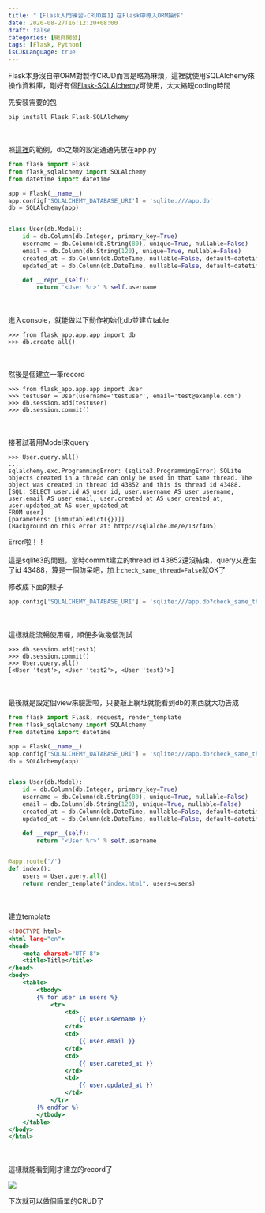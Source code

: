 ```yaml
---
title: "【Flask入門練習-CRUD篇1】在Flask中導入ORM操作"
date: 2020-08-27T16:12:20+08:00
draft: false
categories: [網頁開發]
tags: [Flask, Python]
isCJKLanguage: true
---
```

Flask本身沒自帶ORM對製作CRUD而言是略為麻煩，這裡就使用SQLAlchemy來操作資料庫，剛好有個[Flask-SQLAlchemy](https://flask-sqlalchemy.palletsprojects.com/en/2.x/)可使用，大大縮短coding時間
<!--more-->
先安裝需要的包
```
pip install Flask Flask-SQLAlchemy 
```
<br></br>
照[這裡](https://flask-sqlalchemy.palletsprojects.com/en/2.x/quickstart/#a-minimal-application)的範例，db之類的設定通通先放在app.py
```:app/app.py {linenos=table, linenostart=1}
from flask import Flask
from flask_sqlalchemy import SQLAlchemy
from datetime import datetime

app = Flask(__name__)
app.config['SQLALCHEMY_DATABASE_URI'] = 'sqlite:///app.db'
db = SQLAlchemy(app)


class User(db.Model):
    id = db.Column(db.Integer, primary_key=True)
    username = db.Column(db.String(80), unique=True, nullable=False)
    email = db.Column(db.String(120), unique=True, nullable=False)
    created_at = db.Column(db.DateTime, nullable=False, default=datetime.now)
    updated_at = db.Column(db.DateTime, nullable=False, default=datetime.now, onupdate=datetime.now)

    def __repr__(self):
        return '<User %r>' % self.username
```
<br></br>
進入console，就能做以下動作初始化db並建立table
```
>>> from flask_app.app.app import db
>>> db.create_all()
```
<br></br>
然後是個建立一筆record
```
>>> from flask_app.app.app import User
>>> testuser = User(username='testuser', email='test@example.com')
>>> db.session.add(testuser)
>>> db.session.commit()
```
<br></br>
接著試著用Model來query
```
>>> User.query.all()
...
sqlalchemy.exc.ProgrammingError: (sqlite3.ProgrammingError) SQLite objects created in a thread can only be used in that same thread. The object was created in thread id 43852 and this is thread id 43488.
[SQL: SELECT user.id AS user_id, user.username AS user_username, user.email AS user_email, user.created_at AS user_created_at, user.updated_at AS user_updated_at 
FROM user]
[parameters: [immutabledict({})]]
(Background on this error at: http://sqlalche.me/e/13/f405)
```
Error啦！！
<br></br>
這是sqlite3的問題，當時commit建立的thread id 43852還沒結束，query又產生了id 43488，算是一個防呆吧，加上`check_same_thread=False`就OK了
  
修改成下面的樣子
```:app/app.py {linenos=table, linenostart=6, hl_lines=[1]}
app.config['SQLALCHEMY_DATABASE_URI'] = 'sqlite:///app.db?check_same_thread=False'
```
<br></br>
這樣就能流暢使用囉，順便多做幾個測試
```
>>> db.session.add(test3)
>>> db.session.commit()
>>> User.query.all()
[<User 'test'>, <User 'test2'>, <User 'test3'>]
```
<br></br>
最後就是設定個view來驗證啦，只要敲上網址就能看到db的東西就大功告成
```:app/app.py {linenos=table, linenostart=1, hl_lines=[1, "21-24"]}
from flask import Flask, request, render_template
from flask_sqlalchemy import SQLAlchemy
from datetime import datetime

app = Flask(__name__)
app.config['SQLALCHEMY_DATABASE_URI'] = 'sqlite:///app.db?check_same_thread=False'
db = SQLAlchemy(app)


class User(db.Model):
    id = db.Column(db.Integer, primary_key=True)
    username = db.Column(db.String(80), unique=True, nullable=False)
    email = db.Column(db.String(120), unique=True, nullable=False)
    created_at = db.Column(db.DateTime, nullable=False, default=datetime.now)
    updated_at = db.Column(db.DateTime, nullable=False, default=datetime.now, onupdate=datetime.now)

    def __repr__(self):
        return '<User %r>' % self.username


@app.route('/')
def index():
    users = User.query.all()
    return render_template("index.html", users=users)
```
<br></br>
建立template
```:app/templates/index.html {linenos=table, linenostart=6}
<!DOCTYPE html>
<html lang="en">
<head>
    <meta charset="UTF-8">
    <title>Title</title>
</head>
<body>
    <table>
        <tbody>
        {% for user in users %}
            <tr>
                <td>
                    {{ user.username }}
                </td>
                <td>
                    {{ user.email }}
                </td>
                <td>
                    {{ user.careted_at }}
                </td>
                <td>
                    {{ user.updated_at }}
                </td>
            </tr>
        {% endfor %}
        </tbody>
    </table>
</body>
</html>
```
<br></br>
這樣就能看到剛才建立的record了
  
![](1.PNG)
  
下次就可以做個簡單的CRUD了